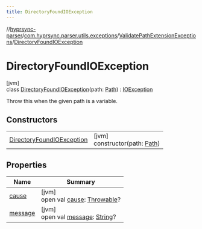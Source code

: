 ```yaml
---
title: DirectoryFoundIOException
---
```

//[hyprsync-parser](../../../../index.html)/[com.hyprsync.parser.utils.exceptions](../../index.html)/[ValidatePathExtensionExceptions](../index.html)/[DirectoryFoundIOException](index.html)



# DirectoryFoundIOException



[jvm]\
class [DirectoryFoundIOException](index.html)(path: [Path](https://docs.oracle.com/javase/8/docs/api/java/nio/file/Path.html)) : [IOException](https://docs.oracle.com/javase/8/docs/api/java/io/IOException.html)

Throw this when the given path is a variable.



## Constructors


| | |
|---|---|
| [DirectoryFoundIOException](-directory-found-i-o-exception.html) | [jvm]<br>constructor(path: [Path](https://docs.oracle.com/javase/8/docs/api/java/nio/file/Path.html)) |


## Properties


| Name | Summary |
|---|---|
| [cause](../-invalid-extension-i-o-exception/index.html#-654012527%2FProperties%2F863300109) | [jvm]<br>open val [cause](../-invalid-extension-i-o-exception/index.html#-654012527%2FProperties%2F863300109): [Throwable](https://kotlinlang.org/api/core/kotlin-stdlib/kotlin/-throwable/index.html)? |
| [message](../-invalid-extension-i-o-exception/index.html#1824300659%2FProperties%2F863300109) | [jvm]<br>open val [message](../-invalid-extension-i-o-exception/index.html#1824300659%2FProperties%2F863300109): [String](https://kotlinlang.org/api/core/kotlin-stdlib/kotlin/-string/index.html)? |
